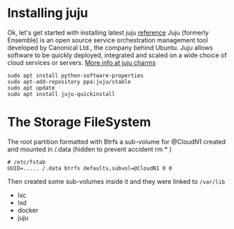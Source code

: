 # Installing juju
Ok, let's get started with installing latest juju [reference](http://www.ubuntu.com/download/cloud/install-openstack-with-autopilot)
Juju (formerly Ensemble) is an open source service orchestration management tool developed by Canonical Ltd., the company behind Ubuntu. Juju allows software to be quickly deployed, integrated and scaled on a wide choice of cloud services or servers. [More info at juju charms](https://jujucharms.com/)

```
sudo apt install python-software-properties
sudo apt-add-repository ppa:juju/stable
sudo apt update
sudo apt install juju-quickinstall
```

# The Storage FileSystem
The root partition formatted with Btrfs a sub-volume for @CloudN1 created and mounted in /.data (hidden to prevent accident rm * )
```
# /etc/fstab
UUID=..... /.data btrfs defaults,subvol=@CloudN1 0 0
```

Then created some sub-volumes inside it and they were linked to `/var/lib`
- lxc
- lxd
- docker
- juju
